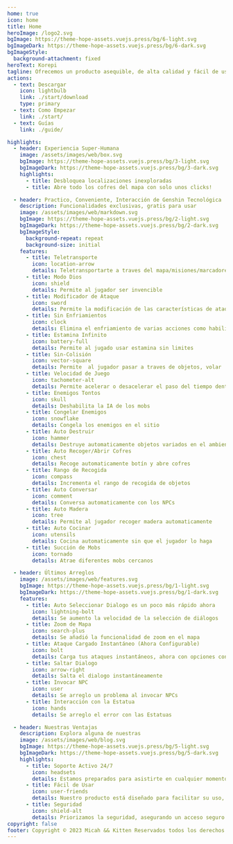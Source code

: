 ```yaml
---
home: true
icon: home
title: Home
heroImage: /logo2.svg
bgImage: https://theme-hope-assets.vuejs.press/bg/6-light.svg
bgImageDark: https://theme-hope-assets.vuejs.press/bg/6-dark.svg
bgImageStyle:
  background-attachment: fixed
heroText: Korepi
tagline: Ofrecemos un producto asequible, de alta calidad y fácil de usar de Korepi
actions:
  - text: Descargar
    icon: lightbulb
    link: ./start/download
    type: primary
  - text: Como Empezar
    link: ./start/
  - text: Guías
    link: ./guide/

highlights:
  - header: Experiencia Super-Humana
    image: /assets/images/web/box.svg
    bgImage: https://theme-hope-assets.vuejs.press/bg/3-light.svg
    bgImageDark: https://theme-hope-assets.vuejs.press/bg/3-dark.svg
    highlights:
      - title: Desbloquea localizaciones inexploradas
      - title: Abre todo los cofres del mapa con solo unos clicks!

  - header: Practico, Conveniente, Interacción de Genshin Tecnológica
    description: Funcionalidades exclusivas, gratis para usar
    image: /assets/images/web/markdown.svg
    bgImage: https://theme-hope-assets.vuejs.press/bg/2-light.svg
    bgImageDark: https://theme-hope-assets.vuejs.press/bg/2-dark.svg
    bgImageStyle:
      background-repeat: repeat
      background-size: initial
    features:
      - title: Teletransporte
        icon: location-arrow
        details: Teletransportarte a traves del mapa/misiones/marcadores
      - title: Modo Dios
        icon: shield
        details: Permite al jugador ser invencible
      - title: Modificador de Ataque
        icon: sword
        details: Permite la modificación de las características de ataque, incluyendo multi-golpe, objetivo, y animación
      - title: Sin Enfriamientos
        icon: clock
        details: Elimina el enfriamiento de varias acciones como habilidades, definitivas, esprint, y arco
      - title: Estamina Infinito
        icon: battery-full
        details: Permite al jugado usar estamina sin limites
      - title: Sin-Colisión
        icon: vector-square
        details: Permite  al jugador pasar a traves de objetos, volar
      - title: Velocidad de Juego
        icon: tachometer-alt
        details: Permite acelerar o desacelerar el paso del tiempo dentro del juego
      - title: Enemigos Tontos
        icon: skull
        details: Deshabilita la IA de los mobs
      - title: Congelar Enemigos
        icon: snowflake
        details: Congela los enemigos en el sitio
      - title: Auto Destruir
        icon: hammer
        details: Destruye automaticamente objetos variados en el ambiente
      - title: Auto Recoger/Abrir Cofres
        icon: chest
        details: Recoge automaticamente botín y abre cofres
      - title: Rango de Recogida
        icon: compass
        details: Incrementa el rango de recogida de objetos
      - title: Auto Conversar
        icon: comment
        details: Conversa automaticamente con los NPCs
      - title: Auto Madera
        icon: tree
        details: Permite al jugador recoger madera automaticamente
      - title: Auto Cocinar
        icon: utensils
        details: Cocina automaticamente sin que el jugador lo haga
      - title: Succión de Mobs
        icon: tornado
        details: Atrae diferentes mobs cercanos

  - header: Últimos Arreglos
    image: /assets/images/web/features.svg
    bgImage: https://theme-hope-assets.vuejs.press/bg/1-light.svg
    bgImageDark: https://theme-hope-assets.vuejs.press/bg/1-dark.svg
    features:
      - title: Auto Seleccionar Dialogo es un poco más rápido ahora
        icon: lightning-bolt
        details: Se aumento la velocidad de la selección de diálogos
      - title: Zoom de Mapa
        icon: search-plus
        details: Se añadió la funcionalidad de zoom en el mapa
      - title: Ataque Cargado Instantáneo (Ahora Configurable)
        icon: bolt
        details: Carga tus ataques instantáneos, ahora con opciones configurables
      - title: Saltar Dialogo
        icon: arrow-right
        details: Salta el dialogo instantáneamente
      - title: Invocar NPC
        icon: user
        details: Se arreglo un problema al invocar NPCs
      - title: Interacción con la Estatua
        icon: hands
        details: Se arreglo el error con las Estatuas

  - header: Nuestras Ventajas
    description: Explora alguna de nuestras
    image: /assets/images/web/blog.svg
    bgImage: https://theme-hope-assets.vuejs.press/bg/5-light.svg
    bgImageDark: https://theme-hope-assets.vuejs.press/bg/5-dark.svg
    highlights:
      - title: Soporte Activo 24/7
        icon: headsets
        details: Estamos preparados para asistirte en cualquier momento, dia o noche, proporcionando un soporte 24/7 confiable.
      - title: Fácil de Usar
        icon: user-friends
        details: Nuestro producto está diseñado para facilitar su uso, garantizando una experiencia cómoda y fácil de usar.
      - title: Seguridad
        icon: shield-alt
        details: Priorizamos la seguridad, asegurando un acceso seguro y protegiendo tu información
copyright: false
footer: Copyright © 2023 Micah && Kitten Reservados todos los derechos. Todas las demás marcas comerciales, capturas de pantalla, logotipos y derechos de autor son propiedad de sus respectivos dueños.
---
```

